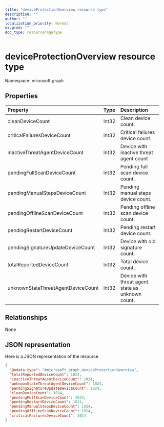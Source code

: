 ```yaml
---
title: "deviceProtectionOverview resource type"
description: ""
author: ""
localization_priority: Normal
ms.prod: ""
doc_type: resourcePageType
---
```


# deviceProtectionOverview resource type


Namespace: microsoft.graph



## Properties
|Property|Type|Description|
|:---|:---|:---|
|cleanDeviceCount|Int32|Clean device count.|
|criticalFailuresDeviceCount|Int32|Critical failures device count.|
|inactiveThreatAgentDeviceCount|Int32|Device with inactive threat agent count|
|pendingFullScanDeviceCount|Int32|Pending full scan device count.|
|pendingManualStepsDeviceCount|Int32|Pending manual steps device count.|
|pendingOfflineScanDeviceCount|Int32|Pending offline scan device count.|
|pendingRestartDeviceCount|Int32|Pending restart device count.|
|pendingSignatureUpdateDeviceCount|Int32|Device with old signature count.|
|totalReportedDeviceCount|Int32|Total device count.|
|unknownStateThreatAgentDeviceCount|Int32|Device with threat agent state as unknown count.|

## Relationships
None

## JSON representation
Here is a JSON representation of the resource.
<!-- {
  "blockType": "resource",
  "@odata.type": "microsoft.graph.deviceProtectionOverview"
}
-->
``` json
{
  "@odata.type": "#microsoft.graph.deviceProtectionOverview",
  "totalReportedDeviceCount": 1024,
  "inactiveThreatAgentDeviceCount": 1024,
  "unknownStateThreatAgentDeviceCount": 1024,
  "pendingSignatureUpdateDeviceCount": 1024,
  "cleanDeviceCount": 1024,
  "pendingFullScanDeviceCount": 1024,
  "pendingRestartDeviceCount": 1024,
  "pendingManualStepsDeviceCount": 1024,
  "pendingOfflineScanDeviceCount": 1024,
  "criticalFailuresDeviceCount": 1024
}
```

